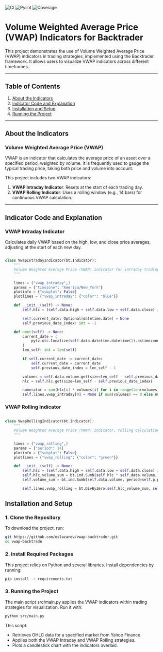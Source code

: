 ![CI](https://github.com/eslazarev/vwap/workflows/CI/badge.svg)
![Pylint](https://github.com/eslazarev/vwap/blob/main/.github/badges/pylint.svg)
![Coverage](https://github.com/eslazarev/vwap/blob/main/.github/badges/coverage.svg)


# Volume Weighted Average Price (VWAP) Indicators for Backtrader

This project demonstrates the use of Volume Weighted Average Price (VWAP) indicators in trading strategies, implemented using the Backtrader framework. It allows users to visualize VWAP indicators across different timeframes.

---

## Table of Contents

1. [About the Indicators](#about-the-indicators)
2. [Indicator Code and Explanation](#indicator-code-and-explanation)
3. [Installation and Setup](#installation-and-setup)
4. [Running the Project](#running-the-project)

---

## About the Indicators

### Volume Weighted Average Price (VWAP)

VWAP is an indicator that calculates the average price of an asset over a specified period, weighted by volume. It is frequently used to gauge the typical trading price, taking both price and volume into account. 

This project includes two VWAP indicators:
1. **VWAP Intraday Indicator**: Resets at the start of each trading day.
2. **VWAP Rolling Indicator**: Uses a rolling window (e.g., 14 bars) for continuous VWAP calculation.

---

## Indicator Code and Explanation

### VWAP Intraday Indicator

Calculates daily VWAP based on the high, low, and close price averages, adjusting at the start of each new day.

```python

class VwapIntradayIndicator(bt.Indicator):
    """
    Volume Weighted Average Price (VWAP) indicator for intraday trading.
    """

    lines = ("vwap_intraday",)
    params = {"timezone": "America/New_York"}
    plotinfo = {"subplot": False}
    plotlines = {"vwap_intraday": {"color": "blue"}}

    def __init__(self) -> None:
        self.hlc = (self.data.high + self.data.low + self.data.close) / 3.0

        self.current_date: Optional[datetime.date] = None
        self.previous_date_index: int = -1

    def next(self) -> None:
        current_date = (
            pytz.utc.localize(self.data.datetime.datetime()).astimezone(pytz.timezone(self.p.timezone)).date()
        )
        len_self: int = len(self)

        if self.current_date != current_date:
            self.current_date = current_date
            self.previous_date_index = len_self - 1

        volumes = self.data.volume.get(size=len_self - self.previous_date_index)
        hlc = self.hlc.get(size=len_self - self.previous_date_index)

        numerator = sum(hlc[i] * volumes[i] for i in range(len(volumes)))
        self.lines.vwap_intraday[0] = None if sum(volumes) == 0 else numerator / sum(volumes)

```

### VWAP Rolling Indicator

```python

class VwapRollingIndicator(bt.Indicator):
    """
    Volume Weighted Average Price (VWAP) indicator, rolling calculation.
    """

    lines = ("vwap_rolling",)
    params = {"period": 14}
    plotinfo = {"subplot": False}
    plotlines = {"vwap_rolling": {"color": "green"}}

    def __init__(self) -> None:
        self.hlc = (self.data.high + self.data.low + self.data.close) / 3.0
        self.hlc_volume_sum = bt.ind.SumN(self.hlc * self.data.volume, period=self.p.period)
        self.volume_sum = bt.ind.SumN(self.data.volume, period=self.p.period)

        self.lines.vwap_rolling = bt.DivByZero(self.hlc_volume_sum, self.volume_sum, None) 

```


## Installation and Setup

### 1. Clone the Repository

To download the project, run:
```bash
git https://github.com/eslazarev/vwap-backtrader.git
cd vwap-backtrade
```

### 2. Install Required Packages
This project relies on Python and several libraries. Install dependencies by running:
```bash
pip install -r requirements.txt
```

### 3. Running the Project
The main script src/main.py applies the VWAP indicators within trading strategies for visualization. Run it with:

```bash
python src/main.py
```

This script:

- Retrieves OHLC data for a specified market from Yahoo Finance.
- Applies both the VWAP Intraday and VWAP Rolling strategies.
- Plots a candlestick chart with the indicators overlaid.